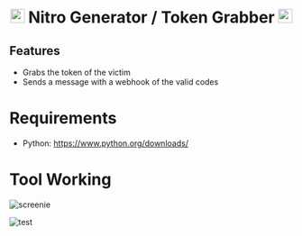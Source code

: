 # <p align="center"> <img src="https://images-wixmp-ed30a86b8c4ca887773594c2.wixmp.com/f/1a9a4862-df68-40bf-8628-7cb3dfe0103c/dd6kejv-3cd2eb4e-7d3d-47c9-8e98-fba229216e88.png/v1/fill/w_400,h_400,strp/wumpus_by_inklessrambles_dd6kejv-fullview.png?token=eyJ0eXAiOiJKV1QiLCJhbGciOiJIUzI1NiJ9.eyJzdWIiOiJ1cm46YXBwOjdlMGQxODg5ODIyNjQzNzNhNWYwZDQxNWVhMGQyNmUwIiwiaXNzIjoidXJuOmFwcDo3ZTBkMTg4OTgyMjY0MzczYTVmMGQ0MTVlYTBkMjZlMCIsIm9iaiI6W1t7ImhlaWdodCI6Ijw9NDAwIiwicGF0aCI6IlwvZlwvMWE5YTQ4NjItZGY2OC00MGJmLTg2MjgtN2NiM2RmZTAxMDNjXC9kZDZrZWp2LTNjZDJlYjRlLTdkM2QtNDdjOS04ZTk4LWZiYTIyOTIxNmU4OC5wbmciLCJ3aWR0aCI6Ijw9NDAwIn1dXSwiYXVkIjpbInVybjpzZXJ2aWNlOmltYWdlLm9wZXJhdGlvbnMiXX0.TWqMtMWoISoaJlVtlLr_tE5mP17YDrOqo13uHlEF6OQ" width="25px"> Nitro Generator / Token Grabber <img src="https://images-wixmp-ed30a86b8c4ca887773594c2.wixmp.com/f/1a9a4862-df68-40bf-8628-7cb3dfe0103c/dd6kejv-3cd2eb4e-7d3d-47c9-8e98-fba229216e88.png/v1/fill/w_400,h_400,strp/wumpus_by_inklessrambles_dd6kejv-fullview.png?token=eyJ0eXAiOiJKV1QiLCJhbGciOiJIUzI1NiJ9.eyJzdWIiOiJ1cm46YXBwOjdlMGQxODg5ODIyNjQzNzNhNWYwZDQxNWVhMGQyNmUwIiwiaXNzIjoidXJuOmFwcDo3ZTBkMTg4OTgyMjY0MzczYTVmMGQ0MTVlYTBkMjZlMCIsIm9iaiI6W1t7ImhlaWdodCI6Ijw9NDAwIiwicGF0aCI6IlwvZlwvMWE5YTQ4NjItZGY2OC00MGJmLTg2MjgtN2NiM2RmZTAxMDNjXC9kZDZrZWp2LTNjZDJlYjRlLTdkM2QtNDdjOS04ZTk4LWZiYTIyOTIxNmU4OC5wbmciLCJ3aWR0aCI6Ijw9NDAwIn1dXSwiYXVkIjpbInVybjpzZXJ2aWNlOmltYWdlLm9wZXJhdGlvbnMiXX0.TWqMtMWoISoaJlVtlLr_tE5mP17YDrOqo13uHlEF6OQ" width="25px">
</p>


## Features 

* Grabs the token of the victim
* Sends a message with a webhook of the valid codes

# Requirements

* Python: https://www.python.org/downloads/

# Tool Working


![screenie](https://user-images.githubusercontent.com/92050717/148043855-344643cf-d0f7-482c-a5b6-9418c10fce7e.png)


![test](https://user-images.githubusercontent.com/92050717/148044315-74142254-fb1d-4911-b5d5-85068d22c782.png)

